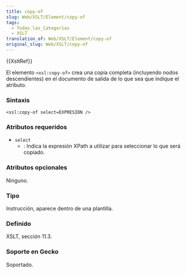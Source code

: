 ```yaml
---
title: copy-of
slug: Web/XSLT/Element/copy-of
tags:
  - Todas_las_Categorías
  - XSLT
translation_of: Web/XSLT/Element/copy-of
original_slug: Web/XSLT/copy-of
---
```


{{XsltRef}}

El elemento `<xsl:copy-of>` crea una copia completa (incluyendo nodos descendientes) en el documento de salida de lo que sea que indique el atributo.

### Sintaxis

```
<xsl:copy-of select=EXPRESIÓN />
```

### Atributos requeridos

- `select`
  - : Indica la expresión XPath a utilizar para seleccionar lo que será copiado.

### Atributos opcionales

Ninguno.

### Tipo

Instrucción, aparece dentro de una plantilla.

### Definido

XSLT, sección 11.3.

### Soporte en Gecko

Soportado.
